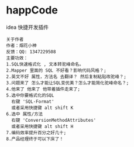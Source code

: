 # happCode
idea 快捷开发插件

    关于作者
    作者：烟花小神 
    反馈：QQ: 1347229508  
    主要功效： 
    1.SQL快速格式化 , 文本转驼峰命名。
    2.Mapper 里面的 SQL 不好看？影响代码风格？; 
    2.英文不好 属性，方法名 去翻译？ 然后复制粘贴改驼峰？;
    3.问题来了 怎么才能让SQL变优美？怎么才能简化驼峰命名？; 
    4.他来了 他来了 他带着插件走来了;
    5.选中你要格式化的SQL
      右键 'SQL-Format'
      或者采用快捷键 alt shift K 
    6.选中 属性/方法
      右键 'ConversionMethodAttributes'
      或者采用快捷键 alt shift H 
    7.编码效率提升百分之好几十; 
    8.产品经理终于可以下床了！
